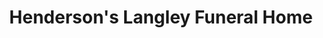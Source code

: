 ---
title: "Henderson's Langley Funeral Home"
url: /langley/hendersons-langley-funeral-home/
shop: Bestattungen
---